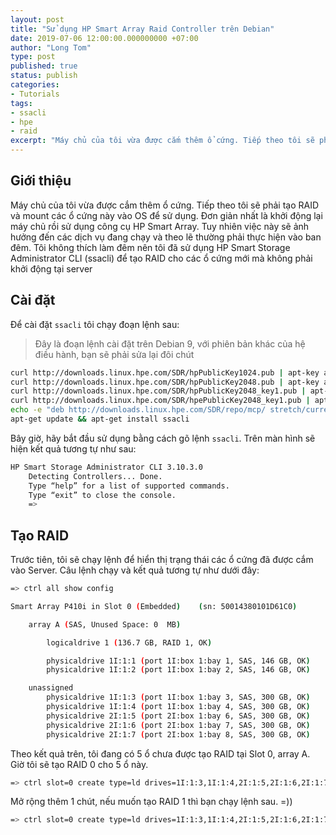 ```yaml
---
layout: post
title: "Sử dụng HP Smart Array Raid Controller trên Debian"
date: 2019-07-06 12:00:00.000000000 +07:00
author: "Long Tom"
type: post
published: true
status: publish
categories: 
- Tutorials
tags:
- ssacli
- hpe
- raid
excerpt: "Máy chủ của tôi vừa được cắm thêm ổ cứng. Tiếp theo tôi sẽ phải tạo RAID và mount các ổ cứng này vào OS để sử dụng. Đơn giản nhất là khởi động lại máy chủ rồi sử dụng công cụ HP Smart Array. Tuy nhiên việc này sẽ ảnh hưởng đến các dịch vụ đang chạy và theo lẽ thường phải thực hiện vào ban đêm. Tôi không thích làm đêm nên tôi đã sử dụng HP Smart Storage Administrator CLI để tạo RAID cho các ổ cứng mới mà không phải khởi động tại server"
---
```


## Giới thiệu

Máy chủ của tôi vừa được cắm thêm ổ cứng. Tiếp theo tôi sẽ phải tạo RAID và mount các ổ cứng này vào OS để sử dụng. Đơn giản nhất là khởi động lại máy chủ rồi sử dụng công cụ HP Smart Array. Tuy nhiên việc này sẽ ảnh hưởng đến các dịch vụ đang chạy và theo lẽ thường phải thực hiện vào ban đêm. Tôi không thích làm đêm nên tôi đã sử dụng HP Smart Storage Administrator CLI (ssacli) để tạo RAID cho các ổ cứng mới mà không phải khởi động tại server

## Cài đặt

Để cài đặt ```ssacli``` tôi chạy đoạn lệnh sau:
> Đây là đoạn lệnh cài đặt trên Debian 9, với phiên bản khác của hệ điều hành, bạn sẽ phải sửa lại đôi chút

```bash
curl http://downloads.linux.hpe.com/SDR/hpPublicKey1024.pub | apt-key add -
curl http://downloads.linux.hpe.com/SDR/hpPublicKey2048.pub | apt-key add -
curl http://downloads.linux.hpe.com/SDR/hpPublicKey2048_key1.pub | apt-key add -
curl http://downloads.linux.hpe.com/SDR/hpePublicKey2048_key1.pub | apt-key add -
echo -e "deb http://downloads.linux.hpe.com/SDR/repo/mcp/ stretch/current non-free" > /etc/apt/sources.list.d/hpe.list
apt-get update && apt-get install ssacli
```

Bây giờ, hãy bắt đầu sử dụng bằng cách gõ lệnh ```ssacli```. Trên màn hình sẽ hiện kết quả tương tự như sau:

```bash
HP Smart Storage Administrator CLI 3.10.3.0
    Detecting Controllers... Done.
    Type “help” for a list of supported commands.
    Type “exit” to close the console.
    =>
```

## Tạo RAID

Trước tiên, tôi sẽ chạy lệnh để hiển thị trạng thái các ổ cứng đã được cắm vào Server. Câu lệnh chạy và kết quả tương tự như dưới đây:

```bash
=> ctrl all show config

Smart Array P410i in Slot 0 (Embedded)    (sn: 50014380101D61C0)

    array A (SAS, Unused Space: 0  MB)

        logicaldrive 1 (136.7 GB, RAID 1, OK)

        physicaldrive 1I:1:1 (port 1I:box 1:bay 1, SAS, 146 GB, OK)
        physicaldrive 1I:1:2 (port 1I:box 1:bay 2, SAS, 146 GB, OK)

    unassigned
        physicaldrive 1I:1:3 (port 1I:box 1:bay 3, SAS, 300 GB, OK)
        physicaldrive 1I:1:4 (port 1I:box 1:bay 4, SAS, 300 GB, OK)
        physicaldrive 2I:1:5 (port 2I:box 1:bay 6, SAS, 300 GB, OK)
        physicaldrive 2I:1:6 (port 2I:box 1:bay 7, SAS, 300 GB, OK)
        physicaldrive 2I:1:7 (port 2I:box 1:bay 8, SAS, 300 GB, OK)
```

Theo kết quả trên, tôi đang có 5 ổ chưa được tạo RAID tại Slot 0, array A. Giờ tôi sẽ tạo RAID 0 cho 5 ổ này.

```bash
=> ctrl slot=0 create type=ld drives=1I:1:3,1I:1:4,2I:1:5,2I:1:6,2I:1:7 raid=0
```

Mở rộng thêm 1 chút, nếu muốn tạo RAID 1 thì bạn chạy lệnh sau. =))

```bash
=> ctrl slot=0 create type=ld drives=1I:1:3,1I:1:4,2I:1:5,2I:1:6,2I:1:7 raid=1
```
